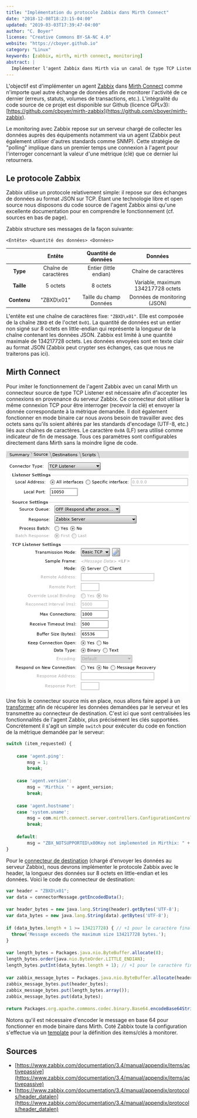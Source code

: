 ```yaml
---
title: "Implémentation du protocole Zabbix dans Mirth Connect"
date: "2018-12-08T18:23:15-04:00"
updated: "2019-03-03T17:39:47-04:00"
author: "C. Boyer"
license: "Creative Commons BY-SA-NC 4.0"
website: "https://cboyer.github.io"
category: "Linux"
keywords: [zabbix, mirth, mirth connect, monitoring]
abstract: |
  Implémenter l'agent Zabbix dans Mirth via un canal de type TCP Listener.
---
```


L'objectif est d'implémenter un agent [Zabbix](https://www.zabbix.com/) dans [Mirth Connect](https://www.nextgen.com/products-and-services/NextGen-Connect-Integration-Engine-Downloads) comme n'importe quel autre échange de données afin de monitorer l'activité de ce dernier (erreurs, statuts, volumes de transactions, etc.).
L'intégralité du code source de ce projet est disponible sur Github (licence GPLv3): [https://github.com/cboyer/mirth-zabbix](https://github.com/cboyer/mirth-zabbix).

Le monitoring avec Zabbix repose sur un serveur chargé de collecter les données auprès des équipements notamment via un agent (Zabbix peut également utiliser d'autres standards comme SNMP). Cette stratégie de "polling" implique dans un premier temps une connexion à l'agent pour l'interroger concernant la valeur d'une métrique (clé) que ce dernier lui retournera.


## Le protocole Zabbix

Zabbix utilise un protocole relativement simple: il repose sur des échanges de données au format JSON sur TCP. Étant une technologie libre et open source nous disposons du code source de l'agent Zabbix ainsi qu'une excellente documentation pour en comprendre le fonctionnement (cf. sources en bas de page).

Zabbix structure ses messages de la façon suivante:

```console
<Entête> <Quantité des données> <Données>
```

&nbsp;|**Entête**|**Quantité de données**|**Données**
:-----:|:-----:|:-----:|:-----:
**Type**|Chaîne de caractères|Entier (little endian)|Chaîne de caractères
**Taille**|5 octets|8 octets|Variable, maximum 134217728 octets
**Contenu**|"ZBXD\\x01"|Taille du champ Données|Données de monitoring (JSON)


L'entête est une chaîne de caractères fixe: `"ZBXD\x01"`. Elle est composée de la chaîne `ZBXD` et de l'octet `0x01`.
La quantité de données est un entier non signé sur 8 octets en little-endian qui représente la longueur de la chaîne contenant les données JSON. Zabbix est limité à une quantité maximale de 134217728 octets.
Les données envoyées sont en texte clair au format JSON (Zabbix peut crypter ses échanges, cas que nous ne traiterons pas ici).

## Mirth Connect

Pour imiter le fonctionnement de l'agent Zabbix avec un canal Mirth un connecteur source de type TCP Listener est nécessaire afin d'accepter les connexions en provenance du serveur Zabbix. Ce connecteur doit utiliser la même connexion TCP pour être interroger (recevoir la clé) et envoyer la donnée correspondante à la métrique demandée. Il doit également fonctionner en mode binaire car nous avons besoin de travailler avec des octets sans qu'ils soient altérés par les standards d'encodage (UTF-8, etc.) liés aux chaînes de caractères. Le caractère `0x0A` (LF) sera utilisé comme indicateur de fin de message. Tous ces paramètres sont configurables directement dans Mirth sans la moindre ligne de code.

![Configuration du connecteur source](mirth_source.png)

Une fois le connecteur source mis en place, nous allons faire appel à un [transformer](https://github.com/cboyer/mirth-zabbix/blob/master/src/destination_transformer.js) afin de récupérer les données demandées par le serveur et les transmettre au connecteur de destination. C'est ici que sont centralisées les fonctionnalités de l'agent Zabbix, plus précisément les clés supportées. Concrètement il s'agit un simple `switch` pour exécuter du code en fonction de la métrique demandée par le serveur:

```javascript
switch (item_requested) {

	case 'agent.ping':
		msg = 1;
		break;

	case 'agent.version':
		msg = 'Mirthix ' + agent_version;
		break;

	case 'agent.hostname':
	case 'system.uname':
		msg = com.mirth.connect.server.controllers.ConfigurationController.getInstance().getServerName();
		break;

	default:
		msg = "ZBX_NOTSUPPORTED\x00Key not implemented in Mirthix: " + item_requested;
}
```

Pour le [connecteur de destination](https://github.com/cboyer/mirth-zabbix/blob/master/src/destination.js) (chargé d'envoyer les données au serveur Zabbix), nous devrons implémenter le protocole Zabbix avec le header, la longueur des données sur 8 octets en little-endian et les données.
Voici le code du connecteur de destination:

```javascript
var header = "ZBXD\x01";
var data = connectorMessage.getEncodedData();

var header_bytes = new java.lang.String(header).getBytes('UTF-8');
var data_bytes = new java.lang.String(data).getBytes('UTF-8');

if (data_bytes.length + 1 >= 134217728) { // +1 pour le caractère final 0x0A (LF)
  throw('Message exceeds the maximum size 134217728 bytes.');
}

var length_bytes = Packages.java.nio.ByteBuffer.allocate(8);
length_bytes.order(java.nio.ByteOrder.LITTLE_ENDIAN);
length_bytes.putInt(data_bytes.length + 1); // +1 pour le caractère final 0x0A (LF)

var zabbix_message_bytes = Packages.java.nio.ByteBuffer.allocate(header_bytes.length + length_bytes.array().length + data_bytes.length);
zabbix_message_bytes.put(header_bytes);
zabbix_message_bytes.put(length_bytes.array());
zabbix_message_bytes.put(data_bytes);

return Packages.org.apache.commons.codec.binary.Base64.encodeBase64String(zabbix_message_bytes.array());
```

Notons qu'il est nécessaire d'encoder le message en base 64 pour fonctionner en mode binaire dans Mirth.
Coté Zabbix toute la configuration s'effectue via un [template](https://github.com/cboyer/mirth-zabbix/blob/master/Zabbix/Zabbix_template.xml) pour la définition des items/clés à monitorer.


## Sources

 - [https://www.zabbix.com/documentation/3.4/manual/appendix/items/activepassive](https://www.zabbix.com/documentation/3.4/manual/appendix/items/activepassive)
 - [https://www.zabbix.com/documentation/3.4/manual/appendix/protocols/header_datalen](https://www.zabbix.com/documentation/3.4/manual/appendix/protocols/header_datalen)

